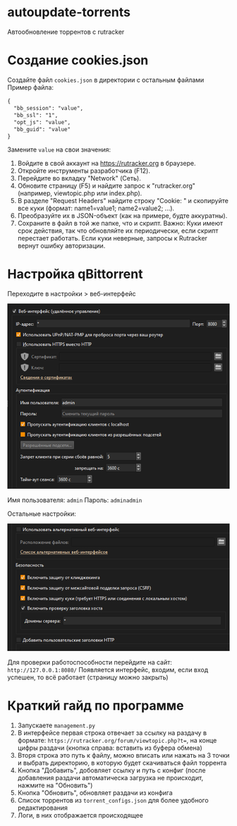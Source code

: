 # autoupdate-torrents
Автообновление торрентов с rutracker



# Создание cookies.json
Создайте файл ```cookies.json``` в директории с остальным файлами
Пример файла:
```
{
  "bb_session": "value",
  "bb_ssl": "1",
  "opt_js": "value",
  "bb_guid": "value"
}
```
Замените ```value``` на свои значения:
1. Войдите в свой аккаунт на https://rutracker.org в браузере.
2. Откройте инструменты разработчика (F12).
3. Перейдите во вкладку "Network" (Сеть).
4. Обновите страницу (F5) и найдите запрос к "rutracker.org" (например, viewtopic.php или index.php).
5. В разделе "Request Headers" найдите строку "Cookie: " и скопируйте все куки (формат: name1=value1; name2=value2; ...).
6. Преобразуйте их в JSON-объект (как на примере, будте аккуратны).
7. Сохраните в файл в той же папке, что и скрипт.
Важно: Куки имеют срок действия, так что обновляйте их периодически, если скрипт перестает работать.
Если куки неверные, запросы к Rutracker вернут ошибку авторизации.

# Настройка qBittorrent
Переходите в настройки > веб-интерфейс

![Альтернативный текст](images/screenshot_1.png)

Имя пользователя: ```admin```
Пароль: ```adminadmin```

Остальные настройки:

![Альтернативный текст](images/screenshot_2.png)

Для проверки работоспособности перейдите на сайт: ```http://127.0.0.1:8080/``` Появляется интерфейс, входим, если вход успешен, то всё работает (страницу можно закрыть)

# Краткий гайд по программе
1. Запускаете ```management.py```
2. В интерфейсе первая строка отвечает за ссылку на раздачу в формате: ```https://rutracker.org/forum/viewtopic.php?t=```, на конце цифры раздачи (кнопка справа: вставить из буфера обмена)
3. Вторя строка это путь к файлу, можно вписать или нажать на 3 точки и выбрать директорию, в которую будет скачиваться файл торрента
4. Кнопка "Добавить", добовляет ссылку и путь с конфиг (после добавления раздачи автоматическа загрузка не происходит, нажмите на "Обновить")
5. Кнопка "Обновить", обновляет раздачи из конфига
6. Список торрентов из ```torrent_configs.json``` для более удобного редактирования
7. Логи, в них отображается происходящее



